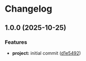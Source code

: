 # Changelog

## 1.0.0 (2025-10-25)


### Features

* **project:** initial commit ([d1e5492](https://github.com/alexandrevilain/argo-cd-assistant/commit/d1e5492cf7f5f5a25765ce87a4ce0825bd43c0a0))
